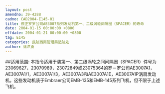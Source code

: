 ```yaml
---
layout: post
amendno: 39-4288
cadno: CAD2004-E145-01
title: 修正罗罗公司AE3007系列发动机第一、二级涡轮间隔圈（SPACER）的寿命
date: 2004-01-15 00:00:00 +0800
effdate: 2004-01-21 00:00:00 +0800
tag: E145
categories: 民航西南管理局适航处
author: 蒲洪勇
---
```


##适用范围:
本指令适用于装第一、第二级涡轮之间间隔圈（SPACER）件号为23069627，23070989，23072849或23075364的罗－罗公司AE3007A1，AE3007A1/1，AE3007A1/3，AE3007A3和AE3007A1E，AE3007A1P涡扇发动机。这些发动机装于Embraer公司EMB-135和EMB-145系列飞机，但不限于上述飞机。

